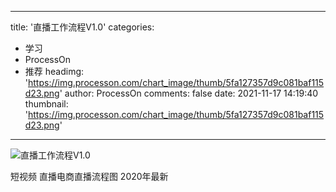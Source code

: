 
---
title: '直播工作流程V1.0'
categories: 
 - 学习
 - ProcessOn
 - 推荐
headimg: 'https://img.processon.com/chart_image/thumb/5fa127357d9c081baf115d23.png'
author: ProcessOn
comments: false
date: 2021-11-17 14:19:40
thumbnail: 'https://img.processon.com/chart_image/thumb/5fa127357d9c081baf115d23.png'
---

<div>   
<img class="thumb" alt="直播工作流程V1.0" src="https://img.processon.com/chart_image/thumb/5fa127357d9c081baf115d23.png" referrerpolicy="no-referrer">
<p>短视频 直播电商直播流程图 2020年最新</p>  
</div>
            